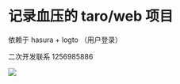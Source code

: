 # 记录血压的 taro/web 项目

依赖于  hasura + logto （用户登录）

二次开发联系 1256985886    

![](https://ghproxy.net/https://raw.githubusercontent.com/zuohuadong/imgbed/main/pic/68747470733a2f2f7069632e646f776e6b2e63632f6974656d2f3566386336633334316364316262623836623732666339612e6a7067.jpg)
